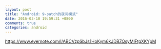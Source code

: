 ```yaml
---
layout: post
title: "Android: 9-patch的夜间模式"
date: 2016-03-10 19:59:31 +0800
comments: true
categories: android
---
```

https://www.evernote.com/l/ABCVzpSbJs1HoKym6kJDBZQsyMlFtgXKYpM